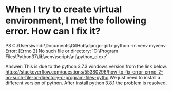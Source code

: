 # When I try to create virtual environment, I met the following error.  How can I fix it? 
PS C:\Users\windr\Documents\GitHub\django-girl> python -m venv myvenv
Error: [Errno 2] No such file or directory: 'C:\\Program
Files\\Python37\\lib\\venv\\scripts\\nt\\python_d.exe'

Answer: This is due to the python 3.7.3 windows version from the link below.
https://stackoverflow.com/questions/55380296/how-to-fix-error-errno-2-no-such-file-or-directory-c-program-files-pytho
We just need to install a different version of python. After install python
3.8.1 the problem is resolved.
